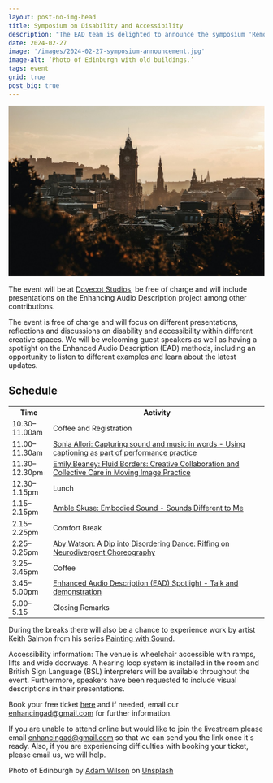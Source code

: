 ```yaml
---
layout: post-no-img-head
title: Symposium on Disability and Accessibility
description: "The EAD team is delighted to announce the symposium 'Removing barriers: disability and accessibility in the creative sector' taking place in Edinburgh on Saturday 18th May 2024."
date: 2024-02-27
image: '/images/2024-02-27-symposium-announcement.jpg'
image-alt: ‘Photo of Edinburgh with old buildings.’
tags: event
grid: true
post_big: true
---
```


![Photo of Edinburgh with old buildings.](/images/2024-02-27-symposium-announcement.jpg)

The event will be at [Dovecot Studios](https://dovecotstudios.com/), be free of charge and will include presentations on the Enhancing Audio Description project among other contributions. 

The event is free of charge and will focus on different presentations, reflections and discussions on disability and accessibility within different creative spaces. We will be welcoming guest speakers as well as having a spotlight on the Enhanced Audio Description (EAD) methods, including an opportunity to listen to different examples and learn about the latest updates.

## Schedule

<table style="width:100%">
  <tr>
    <th style="width:16%">Time</th>
    <th style="width:84%">Activity</th>
  </tr>
  <tr>
    <td>10.30–11.00am</td>
    <td>Coffee and Registration</td>
  </tr>
  <tr>
    <td>11.00–11.30am</td>
    <td><a href="symposium-speaker-sonia-allori">Sonia Allori: Capturing sound and music in words - Using captioning as part of performance practice</a></td>
  </tr>
  <tr>
    <td>11.30–12.30pm</td>
    <td><a href="symposium-speaker-emily-beaney">Emily Beaney: Fluid Borders: Creative Collaboration and Collective Care in Moving Image Practice</a></td>
  </tr>
  <tr>
    <td>12.30–1.15pm</td>
    <td>Lunch</td>
  </tr>
  <tr>
    <td>1.15–2.15pm</td>
    <td><a href="symposium-speaker-amble-skuse">Amble Skuse: Embodied Sound - Sounds Different to Me</a></td>
  </tr>
  <tr>
    <td>2.15–2.25pm</td>
    <td>Comfort Break</td>
  </tr>
  <tr>
    <td>2.25–3.25pm</td>
    <td><a href="symposium-speaker-aby-watson">Aby Watson: A Dip into Disordering Dance: Riffing on Neurodivergent Choreography</a></td>
  </tr>
  <tr>
    <td>3.25–3.45pm</td>
    <td>Coffee</td>
  </tr>
 <tr>
    <td>3.45–5.00pm</td>
    <td><a href="symposium-ead-presentation">Enhanced Audio Description (EAD) Spotlight - Talk and demonstration</a></td>
  </tr>
 <tr>
    <td>5.00–5.15</td>
    <td>Closing Remarks</td>
  </tr>
</table>

During the breaks there will also be a chance to experience work by artist Keith Salmon from his series [Painting with Sound](symposium-artist-painting-with-sound). 

Accessibility information: The venue is wheelchair accessible with ramps, lifts and wide doorways. A hearing loop system is installed in the room and British Sign Language (BSL) interpreters will be available throughout the event. Furthermore, speakers have been requested to include visual descriptions in their presentations.

Book your free ticket [here](https://tftv.ticketsolve.com/ticketbooth/shows/873658548) and if needed, email our enhancingad@gmail.com for further information. 

If you are unable to attend online but would like to join the livestream please email enhancingad@gmail.com so that we can send you the link once it's ready. Also, if you are experiencing difficulties with booking your ticket, please email us, we will help.

Photo of Edinburgh by <a href="https://unsplash.com/@fourcolourblack?utm_content=creditCopyText&utm_medium=referral&utm_source=unsplash">Adam Wilson</a> on <a href="https://unsplash.com/photos/calton-hill-edinburgh-united-kingdom-ktDODr-3tvY?utm_content=creditCopyText&utm_medium=referral&utm_source=unsplash">Unsplash</a>
  